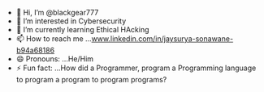 - 👋 Hi, I’m @blackgear777
- 👀 I’m interested in Cybersecurity
- 🌱 I’m currently learning Ethical HAcking
- 📫 How to reach me ...www.linkedin.com/in/jaysurya-sonawane-b94a68186
- 😄 Pronouns: ...He/Him
- ⚡ Fun fact: ...How did a Programmer, program a Programming language to program a program to program programs?

<!---
blackgear777/blackgear777 is a ✨ special ✨ repository because its `README.md` (this file) appears on your GitHub profile.
You can click the Preview link to take a look at your changes.
--->
